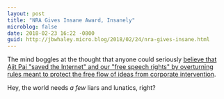```yaml
---
layout: post
title: "NRA Gives Insane Award, Insanely"
microblog: false
date: 2018-02-23 16:22 -0800
guid: http://jbwhaley.micro.blog/2018/02/24/nra-gives-insane.html
---
```

The mind boggles at the thought that anyone could seriously [believe that Ajit Pai "saved the Internet" and our "free speech rights" by overturning rules meant to protect the free flow of ideas from corporate intervention](https://arstechnica.com/tech-policy/2018/02/nra-gives-ajit-pai-courage-award-and-gun-for-saving-the-internet). 

Hey, the world needs *a few* liars and lunatics, right?
